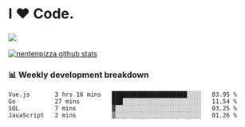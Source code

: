 # I ❤️ Code.

### ![](http://img.shields.io/badge/Go-language-blue?style=for-the-badge&logo=appveyor)
[![nentenpizza github stats](https://github-readme-stats.vercel.app/api?username=nentenpizza&count_private=true)](https://github.com/anuraghazra/github-readme-stats)

### 📊 Weekly development breakdown

<!--START_SECTION:waka-->
```text
Vue.js       3 hrs 16 mins   █████████████████████░░░░   83.95 % 
Go           27 mins         ███░░░░░░░░░░░░░░░░░░░░░░   11.54 % 
SQL          7 mins          ▓░░░░░░░░░░░░░░░░░░░░░░░░   03.25 % 
JavaScript   2 mins          ▒░░░░░░░░░░░░░░░░░░░░░░░░   01.26 % 
```
<!--END_SECTION:waka-->

